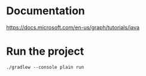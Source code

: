 # Documentation
https://docs.microsoft.com/en-us/graph/tutorials/java

# Run the project
``
./gradlew --console plain run
``